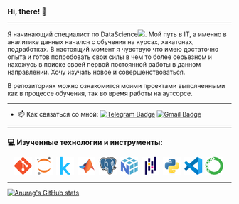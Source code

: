 ### Hi, there! 👋
---

Я начинающий специалист по DataScience<img src="https://media.giphy.com/media/WUlplcMpOCEmTGBtBW/giphy.gif" width="30px">. 
Мой путь в IT, а именно в аналитике данных начался с обучения на курсах, хакатонах, подработках. В настоящий момент я чувствую что имею достаточно опыта и готов попробовать свои силы в чем то более серьезном и нахожусь в поиске своей первой постоянной работы в данном направлении. Хочу изучать новое и совершенствоваться.

В репозиториях можно ознакомится моими проектами выполненными как в процессе обучения, так во время работы на аутсорсе.

---

- :mailbox: Как связаться со мной: [![Telegram Badge](https://img.shields.io/badge/-vyachigrich-blue?style=flat&logo=Telegram&logoColor=white)](https://t.me/vyachigrich) [![Gmail Badge](https://img.shields.io/badge/-Gmail-red?style=flat&logo=Gmail&logoColor=white)](mailto:macfinigun@gmail.com)
---
### 💻 Изученные технологии и инструменты:

<div align="center">
  <img src="https://github.com/devicons/devicon/blob/master/icons/git/git-original.svg" title="git" alt="git" width="40" height="40"/>&nbsp
  <img src="https://github.com/devicons/devicon/blob/master/icons/jupyter/jupyter-original.svg" title="jupyter" alt="jupyter" width="40" height="40"/>&nbsp
  <img src="https://github.com/devicons/devicon/blob/master/icons/kaggle/kaggle-original.svg" title="kaggle" alt="kaggle" width="40" height="40"/>&nbsp
  <img src="https://github.com/devicons/devicon/blob/master/icons/matlab/matlab-original.svg" title="matlab" alt="matlab" width="40" height="40"/>&nbsp
  <img src="https://github.com/devicons/devicon/blob/master/icons/postgresql/postgresql-original.svg" title="postgresql" alt="postgresql" width="40" height="40"/>&nbsp
  <img src="https://github.com/devicons/devicon/blob/master/icons/numpy/numpy-original.svg" title="numpy" alt="numpy" width="40" height="40"/>&nbsp
  <img src="https://github.com/devicons/devicon/blob/master/icons/pandas/pandas-original.svg" title="pandas" alt="pandas" width="40" height="40"/>&nbsp
  <img src="https://github.com/devicons/devicon/blob/master/icons/python/python-original.svg" title="python" alt="python" width="40" height="40"/>&nbsp
  <img src="https://github.com/devicons/devicon/blob/master/icons/vscode/vscode-original.svg" title="vscode" alt="C" width="40" height="40"/>&nbsp;
  <img src="https://github.com/devicons/devicon/blob/master/icons/anaconda/anaconda-original.svg" title="anaconda" alt="anaconda" width="40" height="40"/>&nbsp;
</div>

---

[![Anurag's GitHub stats](https://github-readme-stats.vercel.app/api?username=macfinigun)](https://github.com/macfinigun/github-readme-stats)
